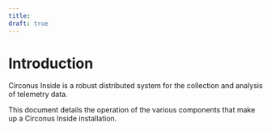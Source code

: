 ```yaml
---
title:
draft: true
---
```


# Introduction

Circonus Inside is a robust distributed system for the collection and analysis
of telemetry data.

This document details the operation of the various components that make up a
Circonus Inside installation.
